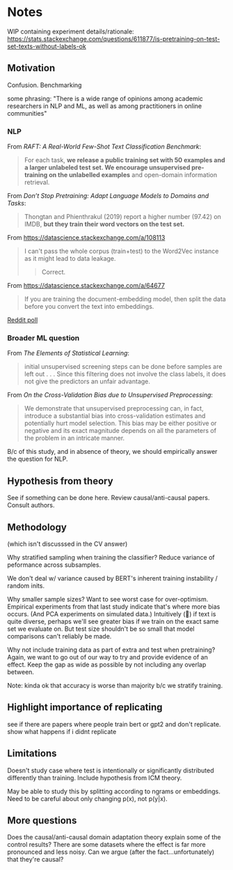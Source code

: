 # Notes

WIP containing experiment details/rationale:
https://stats.stackexchange.com/questions/611877/is-pretraining-on-test-set-texts-without-labels-ok


## Motivation

Confusion. Benchmarking

some phrasing: "There is a wide range of opinions among academic researchers in NLP and
ML, as well as among practitioners in online communities"


### NLP

From *RAFT: A Real-World Few-Shot Text Classification Benchmark*:

> For each task, **we release a public training set with 50 examples and a larger
> unlabeled test set. We encourage unsupervised pre-training on the unlabelled
> examples** and open-domain information retrieval.


From *Don’t Stop Pretraining: Adapt Language Models to Domains and Tasks*:

> Thongtan and Phienthrakul (2019) report a higher number (97.42) on IMDB, **but they
train their word vectors on the test set.**

From https://datascience.stackexchange.com/a/108113

> I can't pass the whole corpus (train+test) to the Word2Vec instance as it might lead
> to data leakage.
>> Correct.

From https://datascience.stackexchange.com/a/64677

> If you are training the document-embedding model, then split the data before you
> convert the text into embeddings.

[Reddit
poll](https://www.reddit.com/r/MachineLearning/comments/18ghcqg/d_i_pretrained_an_lm_on_texts_from_the_test_set/)


### Broader ML question

From *The Elements of Statistical Learning*:

> initial unsupervised screening steps can be done before samples are left out . . .
> Since this filtering does not involve the class labels, it does not give the
> predictors an unfair advantage.

From *On the Cross-Validation Bias due to Unsupervised Preprocessing*:

> We demonstrate that unsupervised preprocessing can, in fact, introduce a substantial
bias into cross-validation estimates and potentially hurt model selection. This bias may
be either positive or negative and its exact magnitude depends on all the parameters of
the problem in an intricate manner.

B/c of this study, and in absence of theory, we should empirically answer the question
for NLP.


## Hypothesis from theory

See if something can be done here. Review causal/anti-causal papers. Consult authors.


## Methodology

(which isn't discusssed in the CV answer)

Why stratified sampling when training the classifier? Reduce variance of peformance
across subsamples.

We don't deal w/ variance caused by BERT's inherent training instability / random inits.

Why smaller sample sizes? Want to see worst case for over-optimism. Empirical
experiments from that last study indicate that's where more bias occurs. (And PCA
experiments on simulated data.) Intuitively (🥴) if text is quite diverse, perhaps we'll
see greater bias if we train on the exact same set we evaluate on. But test size
shouldn't be so small that model comparisons can't reliably be made.

Why not include training data as part of extra and test when pretraining? Again, we want
to go out of our way to try and provide evidence of an effect. Keep the gap as wide as
possible by not including any overlap between.

Note: kinda ok that accuracy is worse than majority b/c we stratify training.


## Highlight importance of replicating

see if there are papers where people train bert or gpt2 and don't replicate. show what
happens if i didnt replicate


## Limitations

Doesn't study case where test is intentionally or significantly distributed differently
than training. Include hypothesis from ICM theory.

May be able to study this by splitting according to ngrams or embeddings. Need to be
careful about only changing p(x), not p(y|x).


## More questions

Does the causal/anti-causal domain adaptation theory explain some of the control
results? There are some datasets where the effect is far more pronounced and less noisy.
Can we argue (after the fact...unfortunately) that they're causal?
